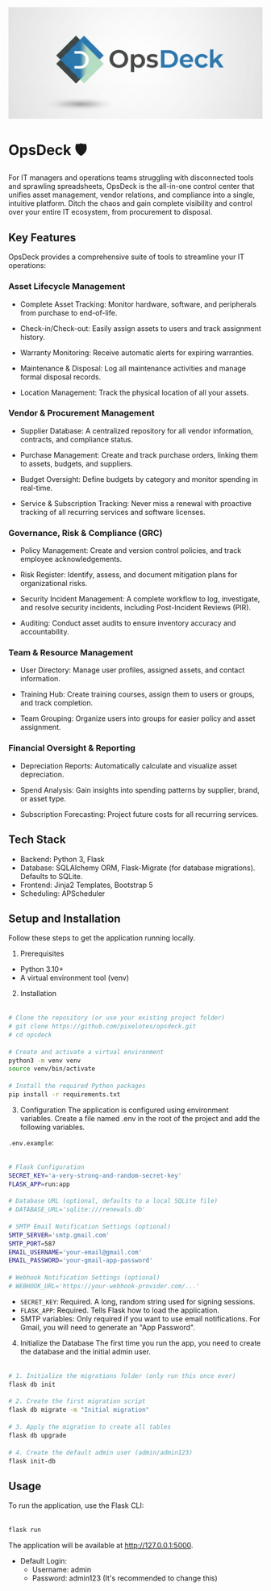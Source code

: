 ![OpsDeck Logo](images/opsdeck-logo.png)

# OpsDeck 🛡️
For IT managers and operations teams struggling with disconnected tools and sprawling spreadsheets, OpsDeck is the all-in-one control center that unifies asset management, vendor relations, and compliance into a single, intuitive platform. Ditch the chaos and gain complete visibility and control over your entire IT ecosystem, from procurement to disposal.

## Key Features
OpsDeck provides a comprehensive suite of tools to streamline your IT operations:

### Asset Lifecycle Management
- Complete Asset Tracking: Monitor hardware, software, and peripherals from purchase to end-of-life.

- Check-in/Check-out: Easily assign assets to users and track assignment history.

- Warranty Monitoring: Receive automatic alerts for expiring warranties.

- Maintenance & Disposal: Log all maintenance activities and manage formal disposal records.

- Location Management: Track the physical location of all your assets.

### Vendor & Procurement Management
- Supplier Database: A centralized repository for all vendor information, contracts, and compliance status.

- Purchase Management: Create and track purchase orders, linking them to assets, budgets, and suppliers.

- Budget Oversight: Define budgets by category and monitor spending in real-time.

- Service & Subscription Tracking: Never miss a renewal with proactive tracking of all recurring services and software licenses.

### Governance, Risk & Compliance (GRC)
- Policy Management: Create and version control policies, and track employee acknowledgements.

- Risk Register: Identify, assess, and document mitigation plans for organizational risks.

- Security Incident Management: A complete workflow to log, investigate, and resolve security incidents, including Post-Incident Reviews (PIR).

- Auditing: Conduct asset audits to ensure inventory accuracy and accountability.

### Team & Resource Management
- User Directory: Manage user profiles, assigned assets, and contact information.

- Training Hub: Create training courses, assign them to users or groups, and track completion.

- Team Grouping: Organize users into groups for easier policy and asset assignment.

### Financial Oversight & Reporting
- Depreciation Reports: Automatically calculate and visualize asset depreciation.

- Spend Analysis: Gain insights into spending patterns by supplier, brand, or asset type.

- Subscription Forecasting: Project future costs for all recurring services.

## Tech Stack
* Backend: Python 3, Flask
* Database: SQLAlchemy ORM, Flask-Migrate (for database migrations). Defaults to SQLite.
* Frontend: Jinja2 Templates, Bootstrap 5
* Scheduling: APScheduler

## Setup and Installation
Follow these steps to get the application running locally.

1. Prerequisites
* Python 3.10+
* A virtual environment tool (venv)

2. Installation
```bash

# Clone the repository (or use your existing project folder)
# git clone https://github.com/pixelotes/opsdeck.git
# cd opsdeck

# Create and activate a virtual environment
python3 -m venv venv
source venv/bin/activate

# Install the required Python packages
pip install -r requirements.txt
```
3. Configuration
The application is configured using environment variables. Create a file named .env in the root of the project and add the following variables.

`.env.example`:

```bash

# Flask Configuration
SECRET_KEY='a-very-strong-and-random-secret-key'
FLASK_APP=run:app

# Database URL (optional, defaults to a local SQLite file)
# DATABASE_URL='sqlite:///renewals.db'

# SMTP Email Notification Settings (optional)
SMTP_SERVER='smtp.gmail.com'
SMTP_PORT=587
EMAIL_USERNAME='your-email@gmail.com'
EMAIL_PASSWORD='your-gmail-app-password'

# Webhook Notification Settings (optional)
# WEBHOOK_URL='https://your-webhook-provider.com/...'
```
* `SECRET_KEY`: Required. A long, random string used for signing sessions.
* `FLASK_APP`: Required. Tells Flask how to load the application.
* SMTP variables: Only required if you want to use email notifications. For Gmail, you will need to generate an "App Password".

4. Initialize the Database
The first time you run the app, you need to create the database and the initial admin user.

```bash

# 1. Initialize the migrations folder (only run this once ever)
flask db init

# 2. Create the first migration script
flask db migrate -m "Initial migration"

# 3. Apply the migration to create all tables
flask db upgrade

# 4. Create the default admin user (admin/admin123)
flask init-db
```

## Usage
To run the application, use the Flask CLI:

```bash

flask run
```
The application will be available at http://127.0.0.1:5000.

* Default Login:
  + Username: admin
  + Password: admin123 (It's recommended to change this)
